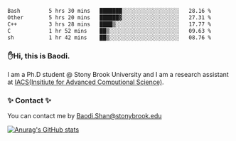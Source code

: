 <!--START_SECTION:waka-->

```txt
Bash         5 hrs 30 mins   ███████░░░░░░░░░░░░░░░░░░   28.16 %
Other        5 hrs 20 mins   ██████▓░░░░░░░░░░░░░░░░░░   27.31 %
C++          3 hrs 28 mins   ████▒░░░░░░░░░░░░░░░░░░░░   17.77 %
C            1 hr 52 mins    ██▒░░░░░░░░░░░░░░░░░░░░░░   09.63 %
sh           1 hr 42 mins    ██▒░░░░░░░░░░░░░░░░░░░░░░   08.76 %
```

<!--END_SECTION:waka-->

### ✋Hi, this is Baodi. 

I am a Ph.D student @ Stony Brook University and I am a research assistant at [IACS(Insitiute for Advanced Computional Science)](https://iacs.stonybrook.edu/).

### ✨ Contact ✨

You can contact me by [Baodi.Shan@stonybrook.edu](mailto:Baodi.Shan@stonybrook.edu)

[![Anurag's GitHub stats](https://github-readme-stats.vercel.app/api?username=lwshanbd&theme=jolly&show_icons=true&count_private=true&include_all_commits=true)](https://github.com/anuraghazra/github-readme-stats)



<!--
**lwshanbd/lwshanbd** is a ✨ _special_ ✨ repository because its `README.md` (this file) appears on your GitHub profile.

Here are some ideas to get you started:

- 🔭 I’m currently working on ...
- 🌱 I’m currently learning ...
- 👯 I’m looking to collaborate on ...
- 🤔 I’m looking for help with ...
- 💬 Ask me about ...
- 📫 How to reach me: ...
- 😄 Pronouns: ...
- ⚡ Fun fact: ...
-->

